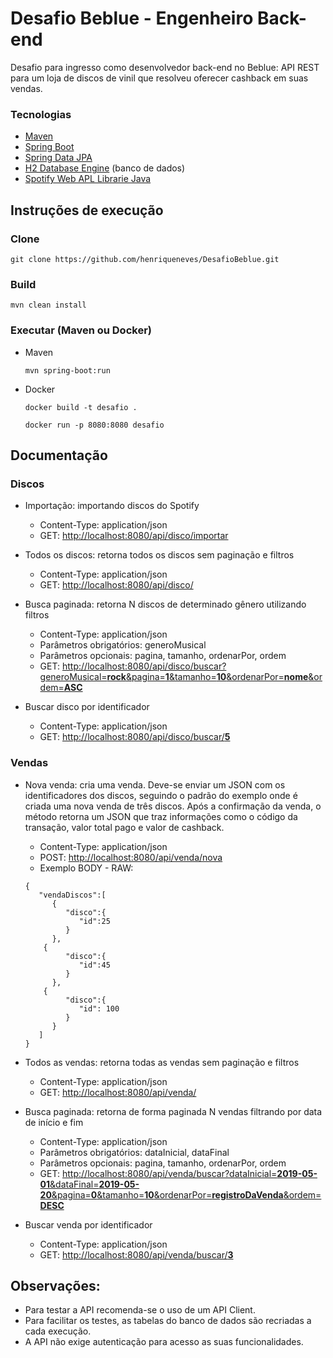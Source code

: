 # Desafio Beblue - Engenheiro Back-end

Desafio para ingresso como desenvolvedor back-end no Beblue: API REST para um loja de discos de vinil que resolveu oferecer cashback em suas vendas.

### Tecnologias
- [Maven](https://maven.apache.org/)
- [Spring Boot](https://spring.io/projects/spring-boot)
- [Spring Data JPA](https://spring.io/projects/spring-data-jpa)
- [H2 Database Engine](https://www.h2database.com/) (banco de dados)
- [Spotify Web APL Librarie Java](https://github.com/thelinmichael/spotify-web-api-java)

## Instruções de execução

### Clone
```git clone https://github.com/henriqueneves/DesafioBeblue.git```

### Build
```mvn clean install```

### Executar (Maven ou Docker)
- Maven

  ```mvn spring-boot:run```

- Docker

  ```docker build -t desafio .```
  
  ```docker run -p 8080:8080 desafio```

## Documentação

### Discos
* Importação: importando discos do Spotify
  * Content-Type: application/json
  * GET: [http://localhost:8080/api/disco/importar](http://localhost:8080/api/disco/importar)
  
* Todos os discos: retorna todos os discos sem paginação e filtros
  * Content-Type: application/json
  * GET: [http://localhost:8080/api/disco/](http://localhost:8080/api/disco/)
  
* Busca paginada: retorna N discos de determinado gênero utilizando filtros
  * Content-Type: application/json
  * Parâmetros obrigatórios: generoMusical
  * Parâmetros opcionais: pagina, tamanho, ordenarPor, ordem  
  * GET: [http://localhost:8080/api/disco/buscar?generoMusical=**rock**&pagina=**1**&tamanho=**10**&ordenarPor=**nome**&ordem=**ASC**](http://localhost:8080/api/disco/buscar?generoMusical=rock&pagina=1&tamanho=10&ordenarPor=nome&ordem=ASC)
  
 * Buscar disco por identificador
   * Content-Type: application/json
   * GET: [http://localhost:8080/api/disco/buscar/**5**](http://localhost:8080/api/disco/buscar/5)
   
### Vendas
* Nova venda: cria uma venda. Deve-se enviar um JSON com os identificadores dos discos, seguindo o padrão do exemplo onde é criada uma nova venda de três discos. Após a confirmação da venda, o método retorna um JSON que traz informações como o código da transação, valor total pago e valor de cashback.
  * Content-Type: application/json
  * POST: [http://localhost:8080/api/venda/nova](http://localhost:8080/api/venda/nova)
  * Exemplo BODY - RAW:
  ```
  {
     "vendaDiscos":[
        {
           "disco":{
              "id":25
           }
        },
  	  {
           "disco":{
              "id":45
           }
        },
  	  {
           "disco":{
              "id": 100
           }
        }
     ]
  }
  ```

* Todos as vendas: retorna todas as vendas sem paginação e filtros
  * Content-Type: application/json
  * GET: [http://localhost:8080/api/venda/](http://localhost:8080/api/venda/)
  
* Busca paginada: retorna de forma paginada N vendas filtrando por data de início e fim
  * Content-Type: application/json
  * Parâmetros obrigatórios: dataInicial, dataFinal
  * Parâmetros opcionais: pagina, tamanho, ordenarPor, ordem  
  * GET: [http://localhost:8080/api/venda/buscar?dataInicial=**2019-05-01**&dataFinal=**2019-05-20**&pagina=**0**&tamanho=**10**&ordenarPor=**registroDaVenda**&ordem=**DESC**](http://localhost:8080/api/venda/buscar?dataInicial=2019-05-01&dataFinal=2019-05-20&pagina=0&tamanho=10&ordenarPor=registroDaVenda&ordem=DESC)
  
* Buscar venda por identificador
  * Content-Type: application/json
  * GET: [http://localhost:8080/api/venda/buscar/**3**](http://localhost:8080/api/venda/buscar/3)
   
## Observações:

* Para testar a API recomenda-se o uso de um API Client.
* Para facilitar os testes, as tabelas do banco de dados são recriadas a cada execução.
* A API não exige autenticação para acesso as suas funcionalidades.
